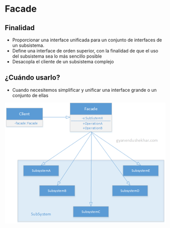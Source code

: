# Facade

## Finalidad

* Proporcionar una interface unificada para un conjunto de interfaces de un subsistema.
* Define una interface de orden superior, con la finalidad de que el uso del subsistema sea lo más sencillo posible
* Desacopla el cliente de un subsistema complejo

## ¿Cuándo usarlo?

* Cuando necesitemos simplificar y unificar una interface grande o un conjunto de ellas

![Facade pattern](pattern.png)

